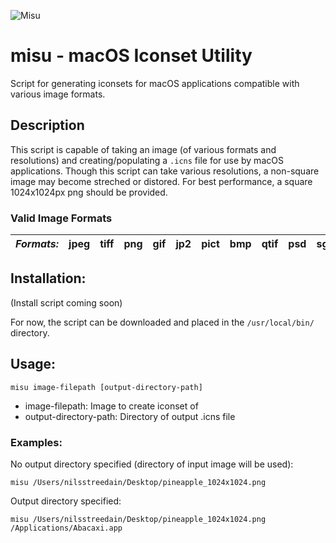 ![Misu](https://user-images.githubusercontent.com/25465133/158748135-1cf52728-42b5-4b6c-ae90-f40904be0568.png)

# misu - macOS Iconset Utility
Script for generating iconsets for macOS applications compatible with various image formats.

## Description
This script is capable of taking an image (of various formats and resolutions) and creating/populating a `.icns` file for use by macOS applications. Though this script can take various resolutions, a non-square image may become streched or distored. For best performance, a square 1024x1024px png should be provided.

### Valid Image Formats
*Formats:* | jpeg | tiff | png | gif | jp2 | pict | bmp | qtif | psd | sgi | tga
-|-|-|-|-|-|-|-|-|-|-|-

## Installation:
(Install script coming soon)

For now, the script can be downloaded and placed in the `/usr/local/bin/` directory.

## Usage:
```
misu image-filepath [output-directory-path]
```
- image-filepath:         Image to create iconset of
- output-directory-path:  Directory of output .icns file

### Examples:

No output directory specified (directory of input image will be used):
```
misu /Users/nilsstreedain/Desktop/pineapple_1024x1024.png
```

Output directory specified:
```
misu /Users/nilsstreedain/Desktop/pineapple_1024x1024.png /Applications/Abacaxi.app
```
